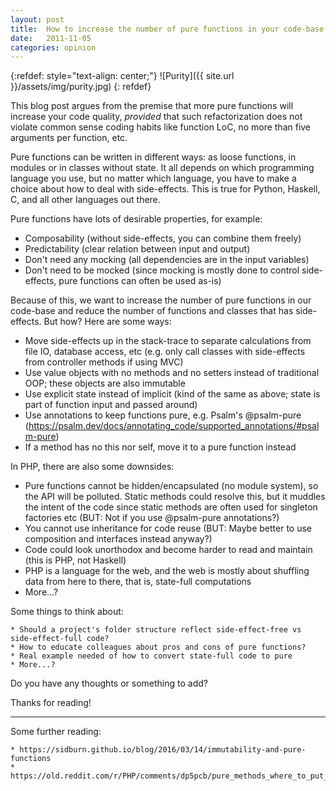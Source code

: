 ```yaml
---
layout: post
title:  How to increase the number of pure functions in your code-base
date:   2011-11-05
categories: opinion
---
```


{:refdef: style="text-align: center;"}
![Purity]({{ site.url }}/assets/img/purity.jpg)
{: refdef}

This blog post argues from the premise that more pure functions will increase your code quality, _provided_ that such refactorization does not violate common sense coding habits like function LoC, no more than five arguments per function, etc.

Pure functions can be written in different ways: as loose functions, in modules or in classes without state. It all depends on which programming language you use, but no matter which language, you have to make a choice about how to deal with side-effects. This is true for Python, Haskell, C, and all other languages out there.

Pure functions have lots of desirable properties, for example:

* Composability (without side-effects, you can combine them freely)
* Predictability (clear relation between input and output)
* Don't need any mocking (all dependencies are in the input variables)
* Don't need to be mocked (since mocking is mostly done to control side-effects, pure functions can often be used as-is)

Because of this, we want to increase the number of pure functions in our code-base and reduce the number of functions and classes that has side-effects. But how? Here are some ways:

* Move side-effects up in the stack-trace to separate calculations from file IO, database access, etc (e.g. only call classes with side-effects from controller methods if using MVC)
* Use value objects with no methods and no setters instead of traditional OOP; these objects are also immutable
* Use explicit state instead of implicit (kind of the same as above; state is part of function input and passed around)
* Use annotations to keep functions pure, e.g. Psalm's @psalm-pure (https://psalm.dev/docs/annotating_code/supported_annotations/#psalm-pure)
* If a method has no this nor self, move it to a pure function instead

In PHP, there are also some downsides:

* Pure functions cannot be hidden/encapsulated (no module system), so the API will be polluted. Static methods could resolve this, but it muddles the intent of the code since static methods are often used for singleton factories etc (BUT: Not if you use @psalm-pure annotations?)
* You cannot use inheritance for code reuse (BUT: Maybe better to use composition and interfaces instead anyway?)
* Code could look unorthodox and become harder to read and maintain (this is PHP, not Haskell)
* PHP is a language for the web, and the web is mostly about shuffling data from here to there, that is, state-full computations
* More...?

Some things to think about:

    * Should a project's folder structure reflect side-effect-free vs side-effect-full code?
    * How to educate colleagues about pros and cons of pure functions?
    * Real example needed of how to convert state-full code to pure
    * More...?

Do you have any thoughts or something to add?

Thanks for reading!

---

Some further reading:

    * https://sidburn.github.io/blog/2016/03/14/immutability-and-pure-functions
    * https://old.reddit.com/r/PHP/comments/dp5pcb/pure_methods_where_to_put_em/
